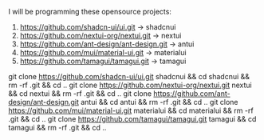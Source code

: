 I will be programming these opensource projects:
1. https://github.com/shadcn-ui/ui.git -> shadcnui
2. https://github.com/nextui-org/nextui.git -> nextui
3. https://github.com/ant-design/ant-design.git -> antui
4. https://github.com/mui/material-ui.git -> materialui
5. https://github.com/tamagui/tamagui.git -> tamagui

git clone https://github.com/shadcn-ui/ui.git shadcnui && cd shadcnui && rm -rf .git && cd ..
git clone https://github.com/nextui-org/nextui.git nextui && cd nextui && rm -rf .git && cd ..
git clone https://github.com/ant-design/ant-design.git antui && cd antui && rm -rf .git && cd ..
git clone https://github.com/mui/material-ui.git materialui && cd materialui && rm -rf .git && cd ..
git clone https://github.com/tamagui/tamagui.git tamagui && cd tamagui && rm -rf .git && cd ..
